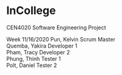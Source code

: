 # InCollege
CEN4020 Software Engineering Project

Week 11/16/2020 
Pun, Kelvin      Scrum Master  
Quemba, Yakira   Developer 1  
Pham, Tracy      Developer 2  
Phung, Thinh     Tester 1  
Polt, Daniel     Tester 2  
